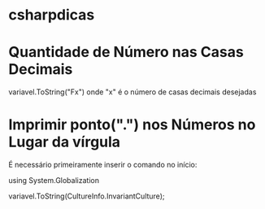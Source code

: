 # csharpdicas

# Quantidade de Número nas Casas Decimais

variavel.ToString("Fx") onde "x" é o número de casas decimais desejadas

# Imprimir ponto(".") nos Números no Lugar da vírgula

É necessário primeiramente inserir o comando no início:
 
using System.Globalization

variavel.ToString(CultureInfo.InvariantCulture);



